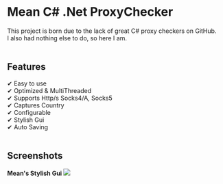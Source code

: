 <h1>Mean C# .Net ProxyChecker</h1>
<span>This project is born due to the lack of great C# proxy checkers on GitHub.</span>
<br>
<span>I also had nothing else to do, so here I am.</span>
<br>
<br>
<h2>Features</h2>
<span>✔ Easy to use</span>
<br>
<span>✔ Optimized & MultiThreaded</span>
<br>
<span>✔ Supports Http/s Socks4/A, Socks5</span>
<br>
<span>✔ Captures Country</span>
<br>
<span>✔ Configurable</span>
<br>
<span>✔ Stylish Gui</span>
<br>
<span>✔ Auto Saving</span>
<br>
<br>
<h2>Screenshots</h2>
<span><b>Mean's Stylish Gui</b></span>
<img src="https://i.imgur.com/tatCdSa.gif">
